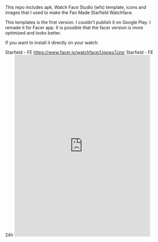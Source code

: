 This repo includes apk, Watch Face Studio (wfs) template, icons and images that I used to make the Fan Made Starfield Watchface.

This templates is the first version. I couldn't publish it on Google Play. I remade it for Facer app. It is possible that the facer version is more optimized and looks better. 

If you want to install it directly on your watch:

Starfield - FE https://www.facer.io/watchface/Uqxws7Jzsr
Starfield - FE 24h <iframe src="https://www.facer.io/watchface/NqZQIx6jmP/embed" width="435" height="580" style="border:0;"></iframe>
